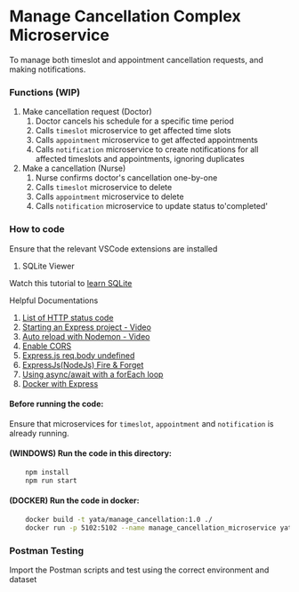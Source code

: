 # Manage Cancellation Complex Microservice

To manage both timeslot and appointment cancellation requests, and making notifications.

### Functions (WIP)

1. Make cancellation request (Doctor)
    1. Doctor cancels his schedule for a specific time period
    2. Calls `timeslot` microservice to get affected time slots
    3. Calls `appointment` microservice to get affected appointments
    4. Calls `notification` microservice to create notifications for all affected timeslots and appointments, ignoring duplicates
2. Make a cancellation (Nurse)
    1. Nurse confirms doctor's cancellation one-by-one
    2. Calls `timeslot` microservice to delete
    3. Calls `appointment` microservice to delete
    4. Calls `notification` microservice to update status to'completed'

### How to code

Ensure that the relevant VSCode extensions are installed

1. SQLite Viewer

Watch this tutorial to [learn SQLite](https://www.youtube.com/watch?v=pd-0G0MigUA)

Helpful Documentations

1. [List of HTTP status code](https://en.wikipedia.org/wiki/List_of_HTTP_status_codes)
2. [Starting an Express project - Video](https://www.youtube.com/watch?v=Jcfo-j5y0rM)
3. [Auto reload with Nodemon - Video](https://www.youtube.com/watch?v=XgM_t9K_plw)
4. [Enable CORS](https://www.geeksforgeeks.org/how-to-allow-cors-in-express/)
5. [Express.js req.body undefined](https://stackoverflow.com/questions/9177049/express-js-req-body-undefined)
6. [ExpressJs(NodeJs) Fire & Forget](https://stackoverflow.com/questions/34716335/expressjsnodejs-fire-forget)
7. [Using async/await with a forEach loop](https://stackoverflow.com/questions/37576685/using-async-await-with-a-foreach-loop)
8. [Docker with Express](https://www.geeksforgeeks.org/how-to-dockerize-an-expressjs-app/)

#### Before running the code:

Ensure that microservices for `timeslot`, `appointment` and `notification` is already running.

#### (WINDOWS) Run the code in this directory:

```BASH
    npm install
    npm run start
```

#### (DOCKER) Run the code in docker:

```BASH
    docker build -t yata/manage_cancellation:1.0 ./
    docker run -p 5102:5102 --name manage_cancellation_microservice yata/manage_cancellation:1.0
```

### Postman Testing

Import the Postman scripts and test using the correct environment and dataset
